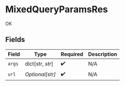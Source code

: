 # MixedQueryParamsRes

OK


## Fields

| Field              | Type               | Required           | Description        |
| ------------------ | ------------------ | ------------------ | ------------------ |
| `args`             | dict[str, *str*]   | :heavy_check_mark: | N/A                |
| `url`              | *Optional[str]*    | :heavy_check_mark: | N/A                |